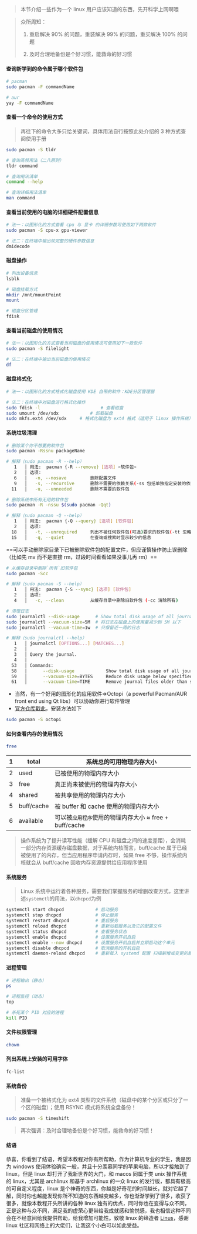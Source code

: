 > 本节介绍一些作为一个 linux 用户应该知道的东西，先开科学上网啊喂

> 众所周知：
>
> 1. 重启解决 90% 的问题，重装解决 99% 的问题，重买解决 100% 的问题
>
> 2. 及时合理地备份是个好习惯，能救命的好习惯

<!-- more -->

#### 查询新学到的命令属于哪个软件包

```bash
# pacman
sudo pacman -F commandName

# aur
yay -F commandName
```

#### 查看一个命令的使用方式

> 再往下的命令大多只给关键词，具体用法自行按照此处介绍的 3 种方式查阅使用手册

```bash
sudo pacman -S tldr

# 查询高频用法（二八原则）
tldr command

# 查询用法清单
command --help

# 查询详细用法清单
man command
```

#### 查看当前使用的电脑的详细硬件配置信息

```bash
# 法一：以图形化的方式查看 cpu 与 显卡 的详细参数可使用如下两款软件
sudo pacman -S cpu-x gpu-viewer

# 法二：在终端中输出较完整的硬件参数信息
dmidecode
```

#### 磁盘操作

```bash
# 列出设备信息
lsblk

# 磁盘挂载方式
mkdir /mnt/mountPoint
mount

# 磁盘分区管理
fdisk
```

#### 查看当前磁盘的使用情况

```bash
# 法一：以图形化的方式查看当前磁盘的使用情况可使用如下一款软件
sudo pacman -S filelight

# 法二：在终端中输出当前磁盘的使用情况
df
```

#### 磁盘格式化

```bash
# 法一：以图形化的方式格式化磁盘使用 KDE 自带的软件：KDE分区管理器

# 法二：在终端中对磁盘进行格式化操作
sudo fdisk -l 						# 查看磁盘
sudo umount /dev/sdx 			# 卸载磁盘
sudo mkfs.ext4 /dev/sdx 	# 格式化磁盘为 ext4 格式（适用于 linux 操作系统）
```

#### 系统垃圾清理

```bash
# 删除某个你不想要的软件包
sudo pacman -Rssnu packageName

# 解释（sudo pacman -R --help）
   1   │ 用法:  pacman {-R --remove} [选项] <软件包>
   2   │ 选项:
   6   │   -n, --nosave         删除配置文件
   9   │   -s, --recursive      删除不需要的依赖关系(-ss 包括单独指定安装的依赖关系)
  11   │   -u, --unneeded       删除不需要的软件包
```

```bash
# 删除系统中所有无用的软件包
sudo pacman -R -nssu $(sudo pacman -Qqt)

# 解释（sudo pacman -Q --help）
   1   │ 用法:  pacman {-Q --query} [选项] [软件包]
   2   │ 选项:
  18   │   -t, --unrequired     列出不被任何软件包(可选)要求的软件包(-tt 忽略可选依赖) [过滤器]
  15   │   -q, --quiet          在查询或搜索时显示较少的信息
```

==可以手动删除家目录下已被删除软件包的配置文件，但应谨慎操作防止误删除（比如先 mv 而不是直接 rm，过段时间看看如果没事儿再 rm）==

```bash
# 从缓存目录中删除`所有`旧软件包
sudo pacman -Scc

# 解释（sudo pacman -S --help）
   1   │ 用法:  pacman {-S --sync} [选项] [软件包]
   2   │ 选项:
   4   │   -c, --clean          从缓存目录中删除旧软件包 (-cc 清除所有) 
```

```bash
# 清理日志
sudo journalctl --disk-usage      # Show total disk usage of all journal files
sudo journalctl --vacuum-size=5M  # 将日志在磁盘上的使用量减少到 5M 以下
sudo journalctl --vacuum-time=1w  # 只保留近一周的日志

# 解释（sudo journalctl --help）
   1   │ journalctl [OPTIONS...] [MATCHES...]
   2   │ 
   3   │ Query the journal.
   4   │ 
  53   │ Commands:
  58   │      --disk-usage            Show total disk usage of all journal files
  59   │      --vacuum-size=BYTES     Reduce disk usage below specified size
  61   │      --vacuum-time=TIME      Remove journal files older than specified time
```

- 当然，有一个好用的图形化的应用软件=>Octopi（a powerful Pacman/AUR front end using Qt libs）可以协助你进行软件管理
- [官方仓库戳此](https://github.com/aarnt/octopi)，安装方法如下

```bash
sudo pacman -S octopi
```

#### 如何查看内存的使用情况

```bash
free
```

| 1    | total      | 系统总的可用物理内存大小                               |
| ---- | ---------- | ------------------------------------------------------ |
| 2    | used       | 已被使用的物理内存大小                                 |
| 3    | free       | 真正尚未被使用的物理内存大小                           |
| 4    | shared     | 被共享使用的物理内存大小                               |
| 5    | buff/cache | 被 buffer 和 cache 使用的物理内存大小                  |
| 6    | available  | 可以被`应用程序`使用的物理内存大小 ≈ free + buff/cache |

> 操作系统为了提升读写性能（缓解 CPU 和磁盘之间的速度差距），会消耗一部分内存资源缓存磁盘数据，对于系统内核而言，buff/cache 属于已经被使用了的内存，但当应用程序申请内存时，如果 free 不够，操作系统内核就会从 buff/cache 回收内存资源提供给应用程序使用

#### 系统服务

> Linux 系统中运行着各种服务，需要我们掌握服务的增删改查方式，这里讲述`systemctl`的用法，以`dhcpcd`为例

```bash
systemctl start dhcpcd            # 启动服务
systemctl stop dhcpcd             # 停止服务
systemctl restart dhcpcd          # 重启服务
systemctl reload dhcpcd           # 重新加载服务以及它的配置文件
systemctl status dhcpcd           # 查看服务状态
systemctl enable dhcpcd           # 设置服务开机自启
systemctl enable --now dhcpcd     # 设置服务开机自启并立即启动这个单元
systemctl disable dhcpcd          # 取消服务的开机自启
systemctl daemon-reload dhcpcd    # 重新载入 systemd 配置 扫描新增或变更的服务单元 不会重新加载变更的配置 加载变更的配置用 reload
```

#### 进程管理

```bash
# 进程输出（静态）
ps

# 进程监控（动态）
top

# 杀死某个 PID 对应的进程
kill PID
```

#### 文件权限管理

```bash
chown
```

#### 列出系统上安装的可用字体

```bash
fc-list
```

#### 系统备份

> 准备一个被格式化为 ext4 类型的文件系统（磁盘中的某个分区或只分了一个区的磁盘）；使用 RSYNC 模式将系统全盘备份！

```bash
sudo pacman -S timeshift
```

> 再次强调：及时合理地备份是个好习惯，能救命的好习惯！

#### 结语

恭喜，你看到了结语，希望本教程对你有所帮助，作为计算机专业的学生，我是因为 windows 使用体验确实一般，并且十分羡慕同学的苹果电脑，所以才接触到了 linux，但是 linux 却打开了我新世界的大门，和 macos 同属于类 unix 操作系统的 linux，尤其是 archlinux 和基于 archlinux 的一众 linux 的发行版，都具有极高的可自定义程度，linux 是个神奇的东西，你越是好奇花的时间越长，就对它越了解，同时你也越能发现你所不知道的东西越变越多，你也渐渐学到了很多，收获了很多，就像本教程开头所讲的各种 linux 独有的优点，同时你也在变得与众不同，正是这种与众不同，满足我的虚荣心更带给我成就感和愉悦感，我也相信这种不同会在不经意间给我提供帮助，给我增加可能性。致敬 linux 的缔造者 [Linus](https://baike.baidu.com/item/%E6%9E%97%E7%BA%B3%E6%96%AF%C2%B7%E6%9C%AC%E7%BA%B3%E7%AC%AC%E5%85%8B%E7%89%B9%C2%B7%E6%89%98%E7%93%A6%E5%85%B9/1034429)，感谢 linux 社区和网络上的大佬们，让我这个小白可以如此受益。
